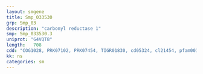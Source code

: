```yaml
---
layout: smgene
title: Smp_033530
grp: Smp_03
description: "carbonyl reductase 1"
smp: Smp_033530.3
uniprot: "G4VQT8"
length:   708
cdd: "COG1028, PRK07102, PRK07454, TIGR01830, cd05324, cl21454, pfam00106"
kk: ns
categories: sm
---
```

